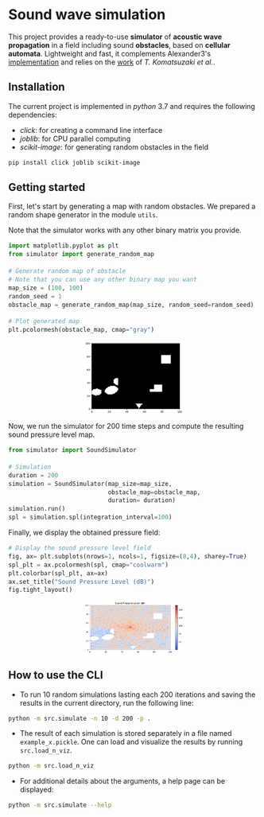 # Sound wave simulation

This project provides a ready-to-use **simulator** of  **acoustic wave propagation** in a field including sound **obstacles**, based on **cellular automata**. 
Lightweight and fast, it complements Alexander3's [implementation] and relies on the [work] of *T. Komatsuzaki et al.*.

## Installation

The current project is implemented in *python* 3.7 and requires the following dependencies:

* *click*: for creating a command line interface
* *joblib*: for CPU parallel computing 
* *scikit-image*: for generating random obstacles in the field 

```sh
pip install click joblib scikit-image
```
## Getting started

First, let's start by generating a map with random obstacles. We prepared a random shape generator in the module `utils`.

Note that the simulator works with any other binary matrix you provide.

```python
import matplotlib.pyplot as plt
from simulator import generate_random_map

# Generate random map of obstacle
# Note that you can use any other binary map you want
map_size = (100, 100)
random_seed = 1
obstacle_map = generate_random_map(map_size, random_seed=random_seed)

# Plot generated map
plt.pcolormesh(obstacle_map, cmap="gray")
```
<img src="./examples/obstacles_example1.png" style="display: block; margin-left: auto; margin-right: auto; width: 40%;"/>

Now, we run the simulator for 200 time steps and compute the resulting sound pressure level map.  

```python
from simulator import SoundSimulator

# Simulation
duration = 200
simulation = SoundSimulator(map_size=map_size, 
                            obstacle_map=obstacle_map, 
                            duration= duration)
simulation.run()
spl = simulation.spl(integration_interval=100)
```

Finally, we display the obtained pressure field:

```python
# Display the sound pressure level field
fig, ax= plt.subplots(nrows=1, ncols=1, figsize=(8,4), sharey=True)
spl_plt = ax.pcolormesh(spl, cmap="coolwarm")
plt.colorbar(spl_plt, ax=ax)
ax.set_title("Sound Pressure Level (dB)")
fig.tight_layout()
```
<img src="./examples/spl_example1.png" style="display: block; margin-left: auto; margin-right: auto; width: 40%;"/>

## How to use the CLI

* To run 10 random simulations lasting each 200 iterations and saving the results in the current directory, run the following line:

```sh
python -m src.simulate -n 10 -d 200 -p .
```

* The result of each simulation is stored separately in a file named `example_x.pickle`. 
One can load and visualize the results by running `src.load_n_viz`.

```sh
python -m src.load_n_viz
```
* For additional details about the arguments, a help page can be displayed:

```sh
python -m src.simulate --help
```


[implementation]: <https://github.com/Alexander3/wave-propagation>
[work]: <https://www.researchgate.net/publication/302225436_Modelling_of_Incident_Sound_Wave_Propagation_around_Sound_Barriers_Using_Cellular_Automata>

